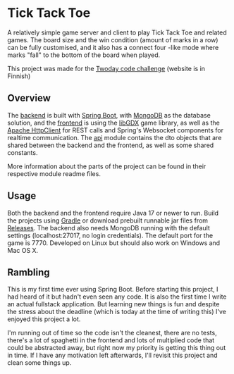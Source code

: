 # Tick Tack Toe

A relatively simple game server and client to play Tick Tack Toe and related games. The board size and the win condition
(amount of marks in a row) can be fully customised, and it also has a connect four -like mode where marks "fall" to the
bottom of the board when played.

This project was made for the [Twoday code challenge](https://twoday.fi/koodihaaste) (website is in Finnish)

## Overview

The [backend](backend) is built with [Spring Boot](https://spring.io), with [MongoDB](https://www.mongodb.com/) as the
database solution, and the [frontend](frontend) is using the [libGDX](https://libgdx.com/) game library, as well as the
[Apache HttpClient](https://hc.apache.org/httpcomponents-client-5.2.x/) for REST calls and Spring's Websocket components
for realtime communication. The [api](api) module contains the dto objects that are shared between the backend and the
frontend, as well as some shared constants.

More information about the parts of the project can be found in their respective module readme files.

## Usage

Both the backend and the frontend require Java 17 or newer to run. Build the projects using [Gradle](https://gradle.org/)
or download prebuilt runnable jar files from [Releases](https://github.com/melodicore/ticktacktoe/releases). The backend
also needs MongoDB running with the default settings (localhost:27017, no login credentials). The default port for the
game is 7770. Developed on Linux but should also work on Windows and Mac OS X.

## Rambling

This is my first time ever using Spring Boot. Before starting this project, I had heard of it but hadn't even seen any
code. It is also the first time I write an actual fullstack application. But learning new things is fun and despite the
stress about the deadline (which is today at the time of writing this) I've enjoyed this project a lot.

I'm running out of time so the code isn't the cleanest, there are no tests, there's a lot of spaghetti in the frontend
and lots of multiplied code that could be abstracted away, but right now my priority is getting this thing out in time.
If I have any motivation left afterwards, I'll revisit this project and clean some things up.